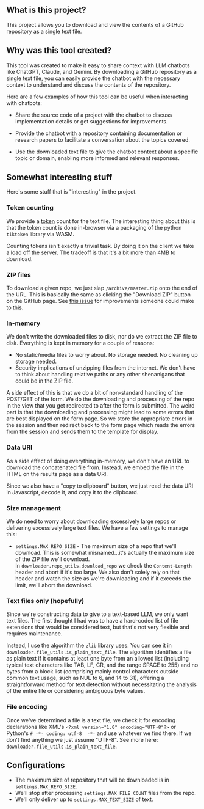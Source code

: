 ## What is this project?

This project allows you to download and view the contents of a GitHub repository as a
single text file.

## Why was this tool created?

This tool was created to make it easy to share context with LLM chatbots like ChatGPT,
Claude, and Gemini. By downloading a GitHub repository as a single text file, you can
easily provide the chatbot with the necessary context to understand and discuss the
contents of the repository.

Here are a few examples of how this tool can be useful when interacting with chatbots:

- Share the source code of a project with the chatbot to discuss implementation details or
  get suggestions for improvements.

- Provide the chatbot with a repository containing documentation or research papers to
  facilitate a conversation about the topics covered.

- Use the downloaded text file to give the chatbot context about a specific topic or
  domain, enabling more informed and relevant responses.

## Somewhat interesting stuff

Here's some stuff that is "interesting" in the project.

### Token counting

We provide a [token](https://platform.openai.com/tokenizer) count for the text file. The
interesting thing about this is that the token count is done in-browser via a packaging of
the python `tiktoken` library via WASM.

Counting tokens isn't exactly a trivial task. By doing it on the client we take a load off
the server. The tradeoff is that it's a bit more than 4MB to download.

### ZIP files

To download a given repo, we just slap `/archive/master.zip` onto the end of the URL. This
is basically the same as clicking the "Download ZIP" button on the GitHub page. See
[this issue](https://github.com/dmwyatt/gh_repo_download/issues/1) for improvements
someone could make to this.

### In-memory

We don't write the downloaded files to disk, nor do we extract the ZIP file to disk.
Everything is kept in memory for a couple of reasons:

- No static/media files to worry about. No storage needed. No cleaning up storage needed.
- Security implications of unzipping files from the internet. We don't have to think about
  handling relative paths or any other shenanigans that could be in the ZIP file.

A side effect of this is that we do a bit of non-standard handling of the POST/GET of the
form. We do the downloading and processing of the repo in the view that you get redirected
to after the form is submitted. The weird part is that the downloading and processing
might lead to some errors that are best displayed on the form page. So we store the
appropriate errors in the session and then redirect back to the form page which reads the
errors from the session and sends them to the template for display.

### Data URI

As a side effect of doing everything in-memory, we don't have an URL to download the
concatenated file from. Instead, we embed the file in the HTML on the results page as a
data URI.

Since we also have a "copy to clipboard" button, we just read the data URI in Javascript,
decode it, and copy it to the clipboard.

### Size management

We do need to worry about downloading excessively large repos or delivering excessively
large text files. We have a few settings to manage this:

- `settings.MAX_REPO_SIZE` - The maximum size of a repo that we'll download. This is
  somewhat misnamed...it's actually the maximum size of the ZIP file we'll download.\
  In
  `downloader.repo_utils.download_repo` we check the `Content-Length` header and abort if
  it's too large. We also don't solely rely on that header and watch the size as we're
  downloading and if it exceeds the limit, we'll abort the download.

### Text files only (hopefully)

Since we're constructing data to give to a text-based LLM, we only want text files. The
first thought I had was to have a hard-coded list of file extensions that would be
considered text, but that's not very flexible and requires maintenance.

Instead, I use the algorithm the `zlib` library uses. You can see it in
`downloader.file_utils.is_plain_text_file`. The algorithm identifies a file as plain text
if it contains at least one byte from an allowed list (including typical text characters
like TAB, LF, CR, and the range SPACE to 255) and no bytes from a block list (comprising
mainly control characters outside common text usage, such as NUL to 6, and 14 to 31),
offering a straightforward method for text detection without necessitating the analysis of
the entire file or considering ambiguous byte values.

### File encoding

Once we've determined a file is a text file, we check it for encoding declarations like
XML's `<?xml version="1.0" encoding="UTF-8"?>` or Python's `# -*- coding: utf-8  -*-` and
use whatever we find there. If we don't find anything we just assume "UTF-8". See more
here: `downloader.file_utils.is_plain_text_file`.

## Configurations

- The maximum size of repository that will be downloaded is in `settings.MAX_REPO_SIZE`.
- We'll stop after processing `settings.MAX_FILE_COUNT` files from the repo.
- We'll only deliver up to `settings.MAX_TEXT_SIZE` of text.
